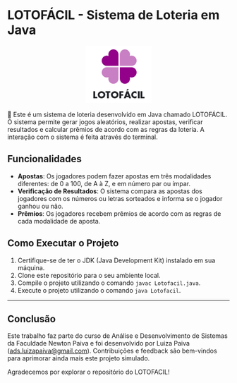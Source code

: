 # LOTOFÁCIL - Sistema de Loteria em Java

<p align="center">
   <img src="https://github.com/adsluizapaiva/LP_lotofacil/blob/main/super.png" >
</p>


🎲 Este é um sistema de loteria desenvolvido em Java chamado LOTOFÁCIL. O sistema permite gerar jogos aleatórios, realizar apostas, verificar resultados e calcular prêmios de acordo com as regras da loteria. A interação com o sistema é feita através do terminal.

## Funcionalidades

- **Apostas**: Os jogadores podem fazer apostas em três modalidades diferentes: de 0 a 100, de A à Z, e em número par ou ímpar.
- **Verificação de Resultados**: O sistema compara as apostas dos jogadores com os números ou letras sorteados e informa se o jogador ganhou ou não.
- **Prêmios**: Os jogadores recebem prêmios de acordo com as regras de cada modalidade de aposta.

## Como Executar o Projeto

1. Certifique-se de ter o JDK (Java Development Kit) instalado em sua máquina.
2. Clone este repositório para o seu ambiente local.
3. Compile o projeto utilizando o comando `javac Lotofacil.java`.
4. Execute o projeto utilizando o comando `java Lotofacil`.

---
## Conclusão
Este trabalho faz parte do curso de Análise e Desenvolvimento de Sistemas da Faculdade Newton Paiva e foi desenvolvido por Luiza Paiva (ads.luizapaiva@gmail.com). Contribuições e feedback são bem-vindos para aprimorar ainda mais este projeto simulado.

Agradecemos por explorar o repositório do LOTOFACIL!


